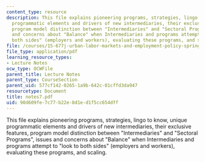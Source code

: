 ```yaml
---
content_type: resource
description: This file explains pioneering programs, strategies, lingo to know, unique
  programmatic elements and drivers of new intermediaries, their exclusive features,
  program model distinction between "Intermediaries" and "Sectoral Programs", issues
  and concerns about "Balance" when Intermediaries and programs attempt to "look to
  both sides" (employers and workers), evaluating these programs, and scaling.
file: /courses/15-677j-urban-labor-markets-and-employment-policy-spring-2005/90d609fe7c77b22e8d1ed1f5cc654dff_notes7.pdf
file_type: application/pdf
learning_resource_types:
- Lecture Notes
ocw_type: OCWFile
parent_title: Lecture Notes
parent_type: CourseSection
parent_uid: 577cf142-0265-1a9b-642c-01cffd3da947
resourcetype: Document
title: notes7.pdf
uid: 90d609fe-7c77-b22e-8d1e-d1f5cc654dff
---
```

This file explains pioneering programs, strategies, lingo to know, unique programmatic elements and drivers of new intermediaries, their exclusive features, program model distinction between "Intermediaries" and "Sectoral Programs", issues and concerns about "Balance" when Intermediaries and programs attempt to "look to both sides" (employers and workers), evaluating these programs, and scaling.

